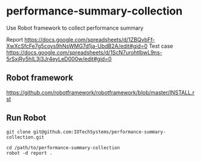 # performance-summary-collection
Use Robot framework to collect performance summary

Report
https://docs.google.com/spreadsheets/d/1ZBQvbFf-XwXcSfcFe7g5coys9hNsWMG7d1ja-UbdB2A/edit#gid=0
Test case
https://docs.google.com/spreadsheets/d/1ScN7urohtlbwL9ns-5rSxjRy5hIL3j3Jr4eyLeD000w/edit#gid=0


## Robot framework

https://github.com/robotframework/robotframework/blob/master/INSTALL.rst

## Run Robot

```
git clone git@github.com:IOTechSystems/performance-summary-collection.git

cd /path/to/performance-summary-collection
robot -d report .
```